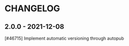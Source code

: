 <!--
SPDX-FileCopyrightText: 2021 Magenta ApS <https://magenta.dk>
SPDX-License-Identifier: MPL-2.0
-->

CHANGELOG
=========

2.0.0 - 2021-12-08
------------------

[#46715] Implement automatic versioning through autopub
